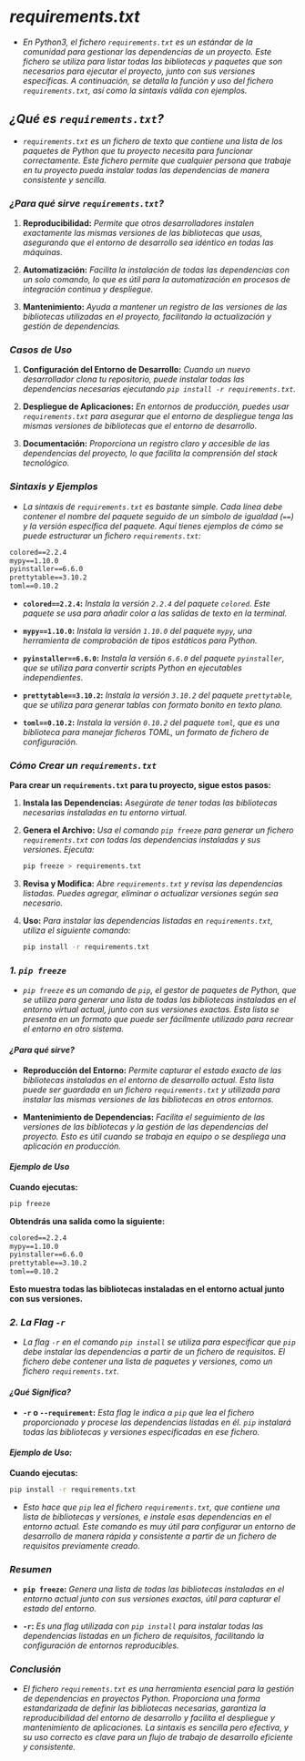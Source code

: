 <!-- Autor: Daniel Benjamin Perez Morales -->
<!-- GitHub: https://github.com/DanielPerezMoralesDev13 -->
<!-- Correo electrónico: danielperezdev@proton.me -->

# ***requirements.txt***

- *En Python3, el fichero `requirements.txt` es un estándar de la comunidad para gestionar las dependencias de un proyecto. Este fichero se utiliza para listar todas las bibliotecas y paquetes que son necesarios para ejecutar el proyecto, junto con sus versiones específicas. A continuación, se detalla la función y uso del fichero `requirements.txt`, así como la sintaxis válida con ejemplos.*

## ***¿Qué es `requirements.txt`?***

- *`requirements.txt` es un fichero de texto que contiene una lista de los paquetes de Python que tu proyecto necesita para funcionar correctamente. Este fichero permite que cualquier persona que trabaje en tu proyecto pueda instalar todas las dependencias de manera consistente y sencilla.*

### ***¿Para qué sirve `requirements.txt`?***

1. **Reproducibilidad:** *Permite que otros desarrolladores instalen exactamente las mismas versiones de las bibliotecas que usas, asegurando que el entorno de desarrollo sea idéntico en todas las máquinas.*

2. **Automatización:** *Facilita la instalación de todas las dependencias con un solo comando, lo que es útil para la automatización en procesos de integración continua y despliegue.*

3. **Mantenimiento:** *Ayuda a mantener un registro de las versiones de las bibliotecas utilizadas en el proyecto, facilitando la actualización y gestión de dependencias.*

### ***Casos de Uso***

1. **Configuración del Entorno de Desarrollo:** *Cuando un nuevo desarrollador clona tu repositorio, puede instalar todas las dependencias necesarias ejecutando `pip install -r requirements.txt`.*

2. **Despliegue de Aplicaciones:** *En entornos de producción, puedes usar `requirements.txt` para asegurar que el entorno de despliegue tenga las mismas versiones de bibliotecas que el entorno de desarrollo.*

3. **Documentación:** *Proporciona un registro claro y accesible de las dependencias del proyecto, lo que facilita la comprensión del stack tecnológico.*

### ***Sintaxis y Ejemplos***

- *La sintaxis de `requirements.txt` es bastante simple. Cada línea debe contener el nombre del paquete seguido de un símbolo de igualdad (`==`) y la versión específica del paquete. Aquí tienes ejemplos de cómo se puede estructurar un fichero `requirements.txt`:*

```txt
colored==2.2.4
mypy==1.10.0
pyinstaller==6.6.0
prettytable==3.10.2
toml==0.10.2
```

- **`colored==2.2.4`:** *Instala la versión `2.2.4` del paquete `colored`. Este paquete se usa para añadir color a las salidas de texto en la terminal.*
  
- **`mypy==1.10.0`:** *Instala la versión `1.10.0` del paquete `mypy`, una herramienta de comprobación de tipos estáticos para Python.*

- **`pyinstaller==6.6.0`:** *Instala la versión `6.6.0` del paquete `pyinstaller`, que se utiliza para convertir scripts Python en ejecutables independientes.*

- **`prettytable==3.10.2`:** *Instala la versión `3.10.2` del paquete `prettytable`, que se utiliza para generar tablas con formato bonito en texto plano.*

- **`toml==0.10.2`:** *Instala la versión `0.10.2` del paquete `toml`, que es una biblioteca para manejar ficheros TOML, un formato de fichero de configuración.*

### ***Cómo Crear un `requirements.txt`***

**Para crear un `requirements.txt` para tu proyecto, sigue estos pasos:**

1. **Instala las Dependencias:** *Asegúrate de tener todas las bibliotecas necesarias instaladas en tu entorno virtual.*

2. **Genera el Archivo:** *Usa el comando `pip freeze` para generar un fichero `requirements.txt` con todas las dependencias instaladas y sus versiones. Ejecuta:*

   ```bash
   pip freeze > requirements.txt
   ```

3. **Revisa y Modifica:** *Abre `requirements.txt` y revisa las dependencias listadas. Puedes agregar, eliminar o actualizar versiones según sea necesario.*

4. **Uso:** *Para instalar las dependencias listadas en `requirements.txt`, utiliza el siguiente comando:*

   ```bash
   pip install -r requirements.txt
   ```

### ***1. `pip freeze`***

- *`pip freeze` es un comando de `pip`, el gestor de paquetes de Python, que se utiliza para generar una lista de todas las bibliotecas instaladas en el entorno virtual actual, junto con sus versiones exactas. Esta lista se presenta en un formato que puede ser fácilmente utilizado para recrear el entorno en otro sistema.*

#### ***¿Para qué sirve?***

- **Reproducción del Entorno:** *Permite capturar el estado exacto de las bibliotecas instaladas en el entorno de desarrollo actual. Esta lista puede ser guardada en un fichero `requirements.txt` y utilizada para instalar las mismas versiones de las bibliotecas en otros entornos.*

- **Mantenimiento de Dependencias:** *Facilita el seguimiento de las versiones de las bibliotecas y la gestión de las dependencias del proyecto. Esto es útil cuando se trabaja en equipo o se despliega una aplicación en producción.*

#### ***Ejemplo de Uso***

**Cuando ejecutas:**

```bash
pip freeze
```

**Obtendrás una salida como la siguiente:**

```txt
colored==2.2.4
mypy==1.10.0
pyinstaller==6.6.0
prettytable==3.10.2
toml==0.10.2
```

**Esto muestra todas las bibliotecas instaladas en el entorno actual junto con sus versiones.**

### ***2. La Flag `-r`***

- *La flag `-r` en el comando `pip install` se utiliza para especificar que `pip` debe instalar las dependencias a partir de un fichero de requisitos. El fichero debe contener una lista de paquetes y versiones, como un fichero `requirements.txt`.*

#### ***¿Qué Significa?***

- **`-r` o `--requirement`:** *Esta flag le indica a `pip` que lea el fichero proporcionado y procese las dependencias listadas en él. `pip` instalará todas las bibliotecas y versiones especificadas en ese fichero.*

#### ***Ejemplo de Uso:***

**Cuando ejecutas:**

```bash
pip install -r requirements.txt
```

- *Esto hace que `pip` lea el fichero `requirements.txt`, que contiene una lista de bibliotecas y versiones, e instale esas dependencias en el entorno actual. Este comando es muy útil para configurar un entorno de desarrollo de manera rápida y consistente a partir de un fichero de requisitos previamente creado.*

### ***Resumen***

- **`pip freeze`:** *Genera una lista de todas las bibliotecas instaladas en el entorno actual junto con sus versiones exactas, útil para capturar el estado del entorno.*

- **`-r`:** *Es una flag utilizada con `pip install` para instalar todas las dependencias listadas en un fichero de requisitos, facilitando la configuración de entornos reproducibles.*

### ***Conclusión***

- *El fichero `requirements.txt` es una herramienta esencial para la gestión de dependencias en proyectos Python. Proporciona una forma estandarizada de definir las bibliotecas necesarias, garantiza la reproducibilidad del entorno de desarrollo y facilita el despliegue y mantenimiento de aplicaciones. La sintaxis es sencilla pero efectiva, y su uso correcto es clave para un flujo de trabajo de desarrollo eficiente y consistente.*
